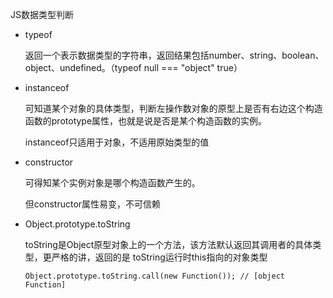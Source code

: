 JS数据类型判断

- typeof

  返回一个表示数据类型的字符串，返回结果包括number、string、boolean、object、undefined。（typeof null === "object"  true）

- instanceof

  可知道某个对象的具体类型，判断左操作数对象的原型上是否有右边这个构造函数的prototype属性，也就是说是否是某个构造函数的实例。

  instanceof只适用于对象，不适用原始类型的值

- constructor

  可得知某个实例对象是哪个构造函数产生的。

  但constructor属性易变，不可信赖

- Object.prototype.toString

  toString是Object原型对象上的一个方法，该方法默认返回其调用者的具体类型，更严格的讲，返回的是 toString运行时this指向的对象类型

  ```
  Object.prototype.toString.call(new Function()); // [object Function]
  ```

  

